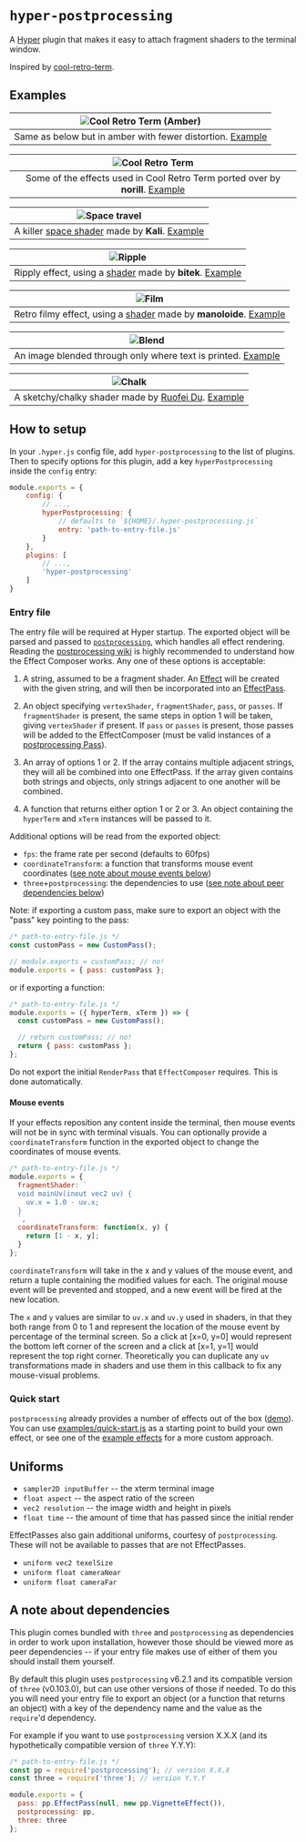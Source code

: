 # `hyper-postprocessing`

A [Hyper](https://github.com/zeit/hyper) plugin that makes it easy to attach fragment shaders to the terminal window.

Inspired by [cool-retro-term](https://github.com/Swordfish90/cool-retro-term).

## Examples
| ![Cool Retro Term (Amber)][7] |
|:---:|
| Same as below but in amber with fewer distortion. [Example](examples/effects/retro-amber)

| ![Cool Retro Term][1] |
|:---:|
| Some of the effects used in Cool Retro Term ported over by **norill**. [Example](examples/effects/retro)

| ![Space travel][2] |
|:---:|
| A killer [space shader](https://www.shadertoy.com/view/XlfGRj) made by **Kali**. [Example](examples/effects/space-travel)

| ![Ripple][3] |
|:---:|
| Ripply effect, using a [shader](https://www.shadertoy.com/view/4slGRM) made by **bitek**. [Example](examples/effects/ripple)

| ![Film][4] |
|:---:|
| Retro filmy effect, using a [shader](https://www.shadertoy.com/view/Md3SRM) made by **manoloide**. [Example](examples/effects/film)

| ![Blend][5] |
|:---:|
| An image blended through only where text is printed. [Example](examples/effects/fallout-boy)

| ![Chalk][6] |
|:---:|
| A sketchy/chalky shader made by [Ruofei Du](http://duruofei.com/). [Example](examples/effects/chalk)

[1]: https://user-images.githubusercontent.com/11801881/61190318-49112b80-a64f-11e9-806d-0dc89f73d70c.gif
[2]: https://user-images.githubusercontent.com/11801881/53447611-56908680-39ca-11e9-98e6-3594f0f29b74.gif
[3]: https://user-images.githubusercontent.com/11801881/46912798-700dc600-cf34-11e8-89ce-89c195f06312.gif
[4]: https://user-images.githubusercontent.com/11801881/40855043-2196500c-6588-11e8-8d00-79df78abeece.gif
[5]: https://user-images.githubusercontent.com/11801881/40855047-23c12546-6588-11e8-92a4-13d475afc5cd.gif
[6]: https://user-images.githubusercontent.com/11801881/46054056-5bd76580-c0fa-11e8-95c2-e8dc6a2040e5.gif
[7]: https://user-images.githubusercontent.com/15975872/66824225-73d68d00-ef7a-11e9-9eb3-f7b4fb9bff0f.png

## How to setup
In your `.hyper.js` config file, add `hyper-postprocessing` to the list of plugins. Then to specify options for this plugin, add a key `hyperPostprocessing` inside the `config` entry:
```js
module.exports = {
	config: {
		// ...,
		hyperPostprocessing: {
			// defaults to `${HOME}/.hyper-postprocessing.js`
			entry: 'path-to-entry-file.js'
		}
	},
	plugins: [
		// ...,
		'hyper-postprocessing'
	]
}
```

### Entry file

The entry file will be required at Hyper startup. The exported object will be parsed and passed to [`postprocessing`](https://github.com/vanruesc/postprocessing), which handles all effect rendering. Reading the [postprocessing wiki](https://github.com/vanruesc/postprocessing/wiki) is highly recommended to understand how the Effect Composer works. Any one of these options is acceptable:

1. A string, assumed to be a fragment shader. An [Effect](https://github.com/vanruesc/postprocessing/wiki/Custom-Effects) will be created with the given string, and will then be incorporated into an [EffectPass](https://vanruesc.github.io/postprocessing/public/docs/class/src/passes/EffectPass.js~EffectPass.html).

2. An object specifying `vertexShader`, `fragmentShader`, `pass`, or `passes`. If `fragmentShader` is present, the same steps in option 1 will be taken, giving `vertexShader` if present. If `pass` or `passes` is present, those passes will be added to the EffectComposer (must be valid instances of a [postprocessing Pass](https://vanruesc.github.io/postprocessing/public/docs/class/src/passes/Pass.js~Pass.html)).

3. An array of options 1 or 2. If the array contains multiple adjacent strings, they will all be combined into one EffectPass. If the array given contains both strings and objects, only strings adjacent to one another will be combined.

4. A function that returns either option 1 or 2 or 3. An object containing the `hyperTerm` and `xTerm` instances will be passed to it.

Additional options will be read from the exported object:
- `fps`: the frame rate per second (defaults to 60fps)
- `coordinateTransform`: a function that transforms mouse event coordinates ([see note about mouse events below](#mouse-events))
- `three`+`postprocessing`: the dependencies to use ([see note about peer dependencies below](#a-note-about-dependencies))

Note: if exporting a custom pass, make sure to export an object with the "pass" key pointing to the pass:
```js
/* path-to-entry-file.js */
const customPass = new CustomPass();

// module.exports = customPass; // no!
module.exports = { pass: customPass };
```

or if exporting a function:
```js
/* path-to-entry-file.js */
module.exports = ({ hyperTerm, xTerm }) => {
  const customPass = new CustomPass();

  // return customPass; // no!
  return { pass: customPass };
};
```

Do not export the initial `RenderPass` that `EffectComposer` requires. This is done automatically.


#### Mouse events
If your effects reposition any content inside the terminal, then mouse events will not be in sync with terminal visuals. You can optionally provide a `coordinateTransform` function in the exported object to change the coordinates of mouse events.

```js
/* path-to-entry-file.js */
module.exports = {
  fragmentShader: `
  void mainUv(inout vec2 uv) {
    uv.x = 1.0 - uv.x;
  }
  `,
  coordinateTransform: function(x, y) {
    return [1 - x, y];
  }
};
```

`coordinateTransform` will take in the x and y values of the mouse event, and return a tuple containing the modified values for each. The original mouse event will be prevented and stopped, and a new event will be fired at the new location.

The `x` and `y` values are similar to `uv.x` and `uv.y` used in shaders, in that they both range from 0 to 1 and represent the location of the mouse event by percentage of the terminal screen. So a click at [x=0, y=0] would represent the bottom left corner of the screen and a click at [x=1, y=1] would represent the top right corner. Theoretically you can duplicate any `uv` transformations made in shaders and use them in this callback to fix any mouse-visual problems.

### Quick start
`postprocessing` already provides a number of effects out of the box ([demo](https://vanruesc.github.io/postprocessing/public/demo/#bloom)). You can use [examples/quick-start.js](examples/quick-start.js) as a starting point to build your own effect, or see one of the [example effects](examples/effects) for a more custom approach.

## Uniforms
* `sampler2D inputBuffer` -- the xterm terminal image
* `float aspect` -- the aspect ratio of the screen
* `vec2 resolution` -- the image width and height in pixels
* `float time` -- the amount of time that has passed since the initial render

EffectPasses also gain additional uniforms, courtesy of `postprocessing`. These will not be available to passes that are not EffectPasses.
* `uniform vec2 texelSize`
* `uniform float cameraNear`
* `uniform float cameraFar`

## A note about dependencies
This plugin comes bundled with `three` and `postprocessing` as dependencies in order to work upon installation, however those should be viewed more as peer dependencies -- if your entry file makes use of either of them you should install them yourself.

By default this plugin uses `postprocessing` v6.2.1 and its compatible version of `three` (v0.103.0), but can use other versions of those if needed. To do this you will need your entry file to export an object (or a function that returns an object) with a key of the dependency name and the value as the `require`'d dependency.

For example if you want to use `postprocessing` version X.X.X (and its hypothetically compatible version of `three` Y.Y.Y):

```js
/* path-to-entry-file.js */
const pp = require('postprocessing'); // version X.X.X
const three = require('three'); // version Y.Y.Y

module.exports = {
  pass: pp.EffectPass(null, new pp.VignetteEffect()),
  postprocessing: pp,
  three: three
};
```
